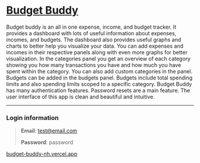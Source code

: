 # [Budget Buddy](budget-buddy-nh.vercel.app)

Budget buddy is an all in one expense, income, and budget tracker. It provides a dashboard with lots of useful information about expenses, incomes, and budgets. The dashboard also provides useful graphs and charts to better help you visualize your data. You can add expenses and incomes in their respective panels along with even more graphs for better visualization. In the categories panel you get an overview of each category showing you how many transactions you have and how much you have spent within the category. You can also add custom categories in the panel. Budgets can be added in the budgets panel. Budgets include total spending limits and also spending limits scoped to a specific category. Budget Buddy has many authentication features. Password resets are a main feature. The user interface of this app is clean and beautiful and intuitive.

---

### Login information
> **Email**: test@email.com
> 
> **Password**: password

[budget-buddy-nh.vercel.app](budget-buddy-nh.vercel.app)
